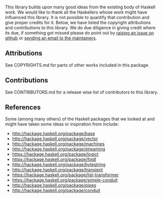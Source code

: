 This library builds upon many good ideas from the existing body of Haskell
work.  We would like to thank all the Haskellers whose work might have
influenced this library. It is not possible to quantify that contribution and
give proper credits for it. Below, we have listed the copyright attributions
and contributions to this library.  We do due diligence in giving credit where
its due, if something got missed please do point out by [raising an issue on
github](https://github.com/composewell/streamly/issues) or [sending an email to
the maintainers](mailto:harendra.kumar@gmail.com).

## Attributions

See COPYRIGHTS.md for parts of other works included in this package.

## Contributions

See CONTRIBUTORS.md for a release wise list of contributors to this library.

## References

Some (among many others) of the Haskell packages that we looked at and might
have taken some ideas or inspiration from include:

* http://hackage.haskell.org/package/base
* http://hackage.haskell.org/package/vector
* http://hackage.haskell.org/package/machines
* http://hackage.haskell.org/package/streaming
* https://hackage.haskell.org/package/logict
* https://hackage.haskell.org/package/foldl
* http://hackage.haskell.org/package/bytestring
* http://hackage.haskell.org/package/transient
* https://hackage.haskell.org/package/list-transformer
* https://hackage.haskell.org/package/simple-conduit
* http://hackage.haskell.org/package/pipes
* http://hackage.haskell.org/package/conduit
